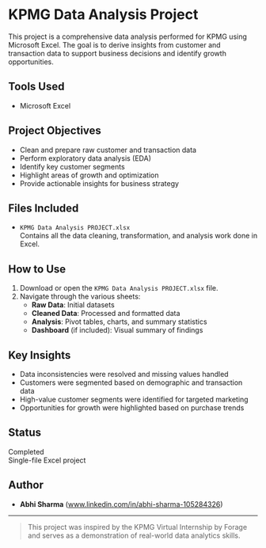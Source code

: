 
# KPMG Data Analysis Project

This project is a comprehensive data analysis performed for KPMG using Microsoft Excel. The goal is to derive insights from customer and transaction data to support business decisions and identify growth opportunities.

##  Tools Used

- Microsoft Excel

##  Project Objectives

- Clean and prepare raw customer and transaction data  
- Perform exploratory data analysis (EDA)  
- Identify key customer segments  
- Highlight areas of growth and optimization  
- Provide actionable insights for business strategy

## Files Included

- `KPMG Data Analysis PROJECT.xlsx`  
  Contains all the data cleaning, transformation, and analysis work done in Excel.

## How to Use

1. Download or open the `KPMG Data Analysis PROJECT.xlsx` file.
2. Navigate through the various sheets:
   - **Raw Data**: Initial datasets
   - **Cleaned Data**: Processed and formatted data
   - **Analysis**: Pivot tables, charts, and summary statistics
   - **Dashboard** (if included): Visual summary of findings

##  Key Insights

- Data inconsistencies were resolved and missing values handled
- Customers were segmented based on demographic and transaction data
- High-value customer segments were identified for targeted marketing
- Opportunities for growth were highlighted based on purchase trends

##  Status

 Completed  
 Single-file Excel project

## Author

- **Abhi Sharma** (www.linkedin.com/in/abhi-sharma-105284326)

---

> This project was inspired by the KPMG Virtual Internship by Forage and serves as a demonstration of real-world data analytics skills.
